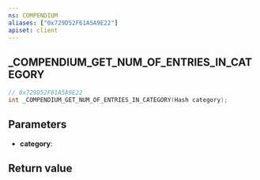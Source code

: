 ```yaml
---
ns: COMPENDIUM
aliases: ["0x729D52F61A5A9E22"]
apiset: client
---
```

## _COMPENDIUM_GET_NUM_OF_ENTRIES_IN_CATEGORY

```c
// 0x729D52F61A5A9E22
int _COMPENDIUM_GET_NUM_OF_ENTRIES_IN_CATEGORY(Hash category);
```


## Parameters
* **category**:

## Return value

